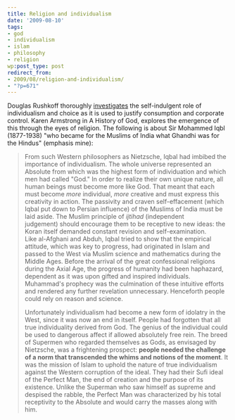 ```yaml
---
title: Religion and individualism
date: '2009-08-10'
tags:
- god
- individualism
- islam
- philosophy
- religion
wp:post_type: post
redirect_from:
- 2009/08/religion-and-individualism/
- "?p=671"
---
```


Douglas Rushkoff thoroughly [investigates](http://www.island94.org/2009/08/from-self-actualization-to-neo-liberalism/) the self-indulgent role of individualism and choice as it is used to justify consumption and corporate control. Karen Armstrong in A History of God, explores the emergence of this through the eyes of religion. The following is about Sir Mohammed Iqbl (1877-1938) "who became for the Muslims of India what Ghandhi was for the Hindus" (emphasis mine):

> From such Western philosophers as Nietzsche, Iqbal had imbibed the importance of individualism. The whole universe represented an Absolute from which was the highest form of individuation and which men had called "God." In order to realize their own unique nature, all human beings must become more like God. That meant that each must become _more_ individual, _more_ creative and must express this creativity in action. The passivity and craven self-effacement (which Iqbal put down to Persian influence) of the Muslims of India must be laid aside. The Muslim principle of _ijtihad_ (independent judgement) should encourage them to be receptive to new ideas: the Koran itself demanded constant revision and self-examination. Like al-Afghani and Abduh, Iqbal tried to show that the empirical attitude, which was key to progress, had originated in Islam and passed to the West via Muslim science and mathematics during the Middle Ages. Before the arrival of the great confessional religions during the Axial Age, the progress of humanity had been haphazard, dependent as it was upon gifted and inspired individuals. Muhammad's prophecy was the culmination of these intuitive efforts and rendered any further revelation unnecessary. Henceforth people could rely on reason and science.
>
> Unfortunately individualism had become a new form of idolatry in the West, since it was now an end in itself. People had forgotten that all true individuality derived from God. The genius of the individual could be used to dangerous affect if allowed absolutely free rein. The breed of Supermen who regarded themselves as Gods, as envisaged by Nietzsche, was a frightening prospect: **people needed the challenge of a norm that transcended the whims and notions of the moment**. It was the mission of Islam to uphold the nature of true individualism against the Western corruption of the ideal. They had their Sufi ideal of the Perfect Man, the end of creation and the purpose of its existence. Unlike the Superman who saw himself as supreme and despised the rabble, the Perfect Man was characterized by his total receptivity to the Absolute and would carry the masses along with him.
>
>
